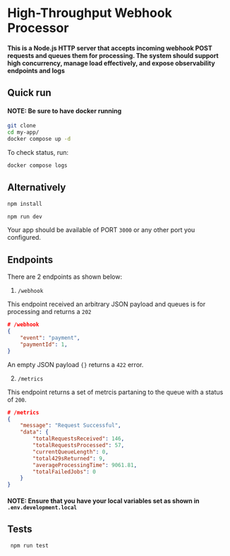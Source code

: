 # High-Throughput Webhook Processor

#### This is a Node.js HTTP server that accepts incoming webhook POST requests and queues them for processing. The system should support high concurrency, manage load effectively, and expose observability endpoints and logs

## Quick run
#### NOTE: Be sure to have docker running

```bash
git clone 
cd my-app/
docker compose up -d
```

To check status, run:

```bash
docker compose logs
```

## Alternatively

```bash
npm install

npm run dev
```

Your app should be available of PORT `3000` or any other port you configured.

## Endpoints

There are 2 endpoints as shown below:

1. `/webhook`

This endpoint received an arbitrary JSON payload and queues is for processing and returns a `202`

```json
# /webhook
{
    "event": "payment",
    "paymentId": 1,
}
```

An empty JSON payload `{}` returns a `422` error.

2. `/metrics`

This endpoint returns a set of metrcis partaning to the queue with a status of `200`.

```json
# /metrics
{
    "message": "Request Successful",
    "data": {
        "totalRequestsReceived": 146,
        "totalRequestsProcessed": 57,
        "currentQueueLength": 0,
        "total429sReturned": 9,
        "averageProcessingTime": 9061.81,
        "totalFailedJobs": 0
    }
}
```

#### NOTE: Ensure that you have your local variables set as shown in `.env.development.local`

## Tests

```bash
 npm run test
```
